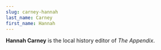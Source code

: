 ```yaml
---
slug: carney-hannah
last_name: Carney
first_name: Hannah
---
```

**Hannah Carney** is the local history editor of _The Appendix_.